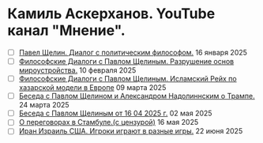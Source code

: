 # Камиль Аскерханов. YouTube канал "Мнение".

- [ ] [Павел Щелин. Диалог с политическим философом.](2025_01_16.md) 16 января 2025
- [ ] [Философские Диалоги с Павлом Щелиным. Разрушение основ мироустройства.](2025_02_10.md) 10 февраля 2025
- [ ] [Философские Диалоги с Павлом Щелиным. Исламский Рейх по хазарской модели в Европе](2025_03_09.md) 09 марта 2025
- [ ] [Беседа с Павлом Щелином и Александром Надолиннским о Трампе.](2025_03_24.md) 24 марта 2025
- [ ] [Беседа с Павлом Щелиным от 16 04 2025 г.](2025_05_02.md) 02 мая 2025
- [ ] [О переговорах в Стамбуле.(с цензурой)](2025_05_16.md) 16 мая 2025
- [ ] [Иран Израиль США. Игроки играют в разные игры.](2025_06_22.md) 22 июня 2025
